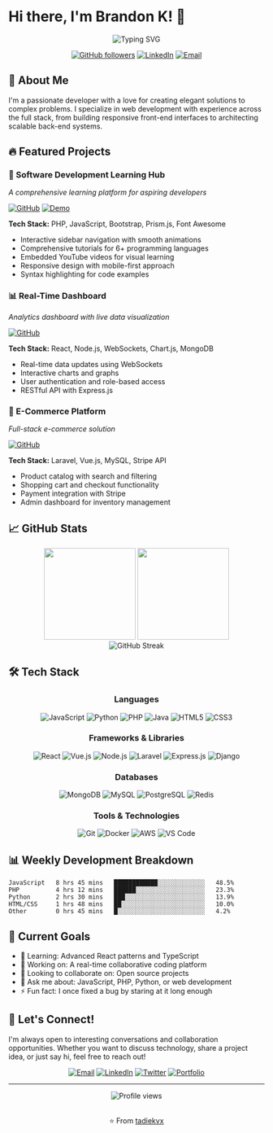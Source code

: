 # Hi there, I'm Brandon K! 👋

<div align="center">
  <img src="https://readme-typing-svg.herokuapp.com?font=Fira+Code&size=22&pause=1000&color=F75C7E&center=true&vCenter=true&width=435&lines=Full+Stack+Developer;Web+Development+Enthusiast;Always+Learning+%F0%9F%9A%80" alt="Typing SVG" />
</div>

<div align="center">
  
  [![GitHub followers](https://img.shields.io/github/followers/tadiekvx?label=Follow&style=social)](https://github.com/tadiekvx)
  [![LinkedIn](https://img.shields.io/badge/-Brandon%20K-blue?style=flat-square&logo=linkedin&logoColor=white&link=https://www.linkedin.com/in/bkureya/)](https://www.linkedin.com/in/bkureya/)
  [![Email](https://img.shields.io/badge/-tadiekureya@gmail.com-c14438?style=flat-square&logo=Gmail&logoColor=white&link=mailto:tadiekureya@gmail.com)](mailto:tadiekureya@gmail.com)
  
</div>

## 🚀 About Me

I'm a passionate developer with a love for creating elegant solutions to complex problems. I specialize in web development with experience across the full stack, from building responsive front-end interfaces to architecting scalable back-end systems.


## 🔥 Featured Projects

### 🌟 Software Development Learning Hub
*A comprehensive learning platform for aspiring developers*

[![GitHub](https://img.shields.io/badge/GitHub-Repository-black?style=flat-square&logo=github)](https://github.com/tadiekvx/learning-hub)
[![Demo](https://img.shields.io/badge/Demo-Live-green?style=flat-square)](https://your-demo-link.com)

**Tech Stack:** PHP, JavaScript, Bootstrap, Prism.js, Font Awesome

- Interactive sidebar navigation with smooth animations
- Comprehensive tutorials for 6+ programming languages
- Embedded YouTube videos for visual learning
- Responsive design with mobile-first approach
- Syntax highlighting for code examples

### 📊 Real-Time Dashboard
*Analytics dashboard with live data visualization*

[![GitHub](https://img.shields.io/badge/GitHub-Repository-black?style=flat-square&logo=github)](https://github.com/tadiekvx/realtime-dashboard)

**Tech Stack:** React, Node.js, WebSockets, Chart.js, MongoDB

- Real-time data updates using WebSockets
- Interactive charts and graphs
- User authentication and role-based access
- RESTful API with Express.js

### 🛒 E-Commerce Platform
*Full-stack e-commerce solution*

[![GitHub](https://img.shields.io/badge/GitHub-Repository-black?style=flat-square&logo=github)](https://github.com/tadiekvx/ecommerce-platform)

**Tech Stack:** Laravel, Vue.js, MySQL, Stripe API

- Product catalog with search and filtering
- Shopping cart and checkout functionality
- Payment integration with Stripe
- Admin dashboard for inventory management

## 📈 GitHub Stats

<div align="center">
  <img height="180em" src="https://github-readme-stats.vercel.app/api?username=tadiekvx&show_icons=true&theme=radical&include_all_commits=true&count_private=true"/>
  <img height="180em" src="https://github-readme-stats.vercel.app/api/top-langs/?username=tadiekvx&layout=compact&langs_count=8&theme=radical"/>
</div>

<div align="center">
  <img src="https://github-readme-streak-stats.herokuapp.com/?user=tadiekvx&theme=radical" alt="GitHub Streak">
</div>

## 🛠️ Tech Stack

<div align="center">

### Languages
![JavaScript](https://img.shields.io/badge/-JavaScript-F7DF1E?style=flat-square&logo=javascript&logoColor=black)
![Python](https://img.shields.io/badge/-Python-3776AB?style=flat-square&logo=python&logoColor=white)
![PHP](https://img.shields.io/badge/-PHP-777BB4?style=flat-square&logo=php&logoColor=white)
![Java](https://img.shields.io/badge/-Java-007396?style=flat-square&logo=java&logoColor=white)
![HTML5](https://img.shields.io/badge/-HTML5-E34F26?style=flat-square&logo=html5&logoColor=white)
![CSS3](https://img.shields.io/badge/-CSS3-1572B6?style=flat-square&logo=css3&logoColor=white)

### Frameworks & Libraries
![React](https://img.shields.io/badge/-React-61DAFB?style=flat-square&logo=react&logoColor=black)
![Vue.js](https://img.shields.io/badge/-Vue.js-4FC08D?style=flat-square&logo=vue.js&logoColor=white)
![Node.js](https://img.shields.io/badge/-Node.js-339933?style=flat-square&logo=node.js&logoColor=white)
![Laravel](https://img.shields.io/badge/-Laravel-FF2D20?style=flat-square&logo=laravel&logoColor=white)
![Express.js](https://img.shields.io/badge/-Express.js-000000?style=flat-square&logo=express&logoColor=white)
![Django](https://img.shields.io/badge/-Django-092E20?style=flat-square&logo=django&logoColor=white)

### Databases
![MongoDB](https://img.shields.io/badge/-MongoDB-47A248?style=flat-square&logo=mongodb&logoColor=white)
![MySQL](https://img.shields.io/badge/-MySQL-4479A1?style=flat-square&logo=mysql&logoColor=white)
![PostgreSQL](https://img.shields.io/badge/-PostgreSQL-336791?style=flat-square&logo=postgresql&logoColor=white)
![Redis](https://img.shields.io/badge/-Redis-DC382D?style=flat-square&logo=redis&logoColor=white)

### Tools & Technologies
![Git](https://img.shields.io/badge/-Git-F05032?style=flat-square&logo=git&logoColor=white)
![Docker](https://img.shields.io/badge/-Docker-2496ED?style=flat-square&logo=docker&logoColor=white)
![AWS](https://img.shields.io/badge/-AWS-232F3E?style=flat-square&logo=amazon-aws&logoColor=white)
![VS Code](https://img.shields.io/badge/-VS%20Code-007ACC?style=flat-square&logo=visual-studio-code&logoColor=white)

</div>

## 📊 Weekly Development Breakdown

<!--START_SECTION:waka-->
```text
JavaScript   8 hrs 45 mins   ████████████░░░░░░░░░░░░░   48.5%
PHP          4 hrs 12 mins   ██████░░░░░░░░░░░░░░░░░░░   23.3%
Python       2 hrs 30 mins   ███░░░░░░░░░░░░░░░░░░░░░░   13.9%
HTML/CSS     1 hrs 48 mins   ██░░░░░░░░░░░░░░░░░░░░░░░   10.0%
Other        0 hrs 45 mins   █░░░░░░░░░░░░░░░░░░░░░░░░   4.2%
```
<!--END_SECTION:waka-->

## 🎯 Current Goals

- 🌱 Learning: Advanced React patterns and TypeScript
- 🔭 Working on: A real-time collaborative coding platform
- 👯 Looking to collaborate on: Open source projects
- 💬 Ask me about: JavaScript, PHP, Python, or web development
- ⚡ Fun fact: I once fixed a bug by staring at it long enough

## 🤝 Let's Connect!

I'm always open to interesting conversations and collaboration opportunities. Whether you want to discuss technology, share a project idea, or just say hi, feel free to reach out!

<div align="center">
  
  [![Email](https://img.shields.io/badge/Email-tadiekureya@gmail.com-red?style=for-the-badge&logo=gmail&logoColor=white)](mailto:tadiekureya@gmail.com)
  [![LinkedIn](https://img.shields.io/badge/LinkedIn-Brandon%20K-blue?style=for-the-badge&logo=linkedin&logoColor=white)](https://www.linkedin.com/in/bkureya/)
  [![Twitter](https://img.shields.io/badge/Twitter-@tadiekvx-1DA1F2?style=for-the-badge&logo=twitter&logoColor=white)](https://twitter.com/tadiekvx)
  [![Portfolio](https://img.shields.io/badge/Portfolio-Visit%20Site-lightgrey?style=for-the-badge&logo=google-chrome&logoColor=white)](https://your-portfolio-link.com)
  
</div>

---

<div align="center">
  <img src="https://komarev.com/ghpvc/?username=tadiekvx&label=Profile%20views&color=0e75b6&style=flat" alt="Profile views" />
  
  <br/>
  <br/>
  
  ⭐️ From [tadiekvx](https://github.com/tadiekvx)
  
</div>
